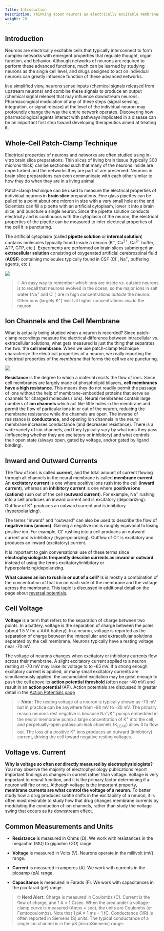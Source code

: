 ```yaml
---
Title: Introduction
Description: Thinking about neurons as electrically excitable membranes
weight: 20
---
```


## Introduction

Neurons are electrically excitable cells that typically interconnect to form complex networks with emergent properties that regulate thought, organ function, and behavior. Although networks of neurons are required to perform these advanced functions, much can be learned by studying neurons as the single cell level, and drugs designed to act on individual neurons can greatly influence function of these advanced networks. 

In a simplified view, neurons sense inputs (chemical signals released from upstream neurons) and combine these signals to produce an output (chemical signal release) that may influence downstream neurons. Pharmacological modulation of any of these steps (signal sensing, integration, or signal release) at the level of the individual neuron may profoundly change the way the entire network operates. Discovering how pharmacological agents interact with pathways implicated in a disease can be an important first step toward developing therapeutics aimed at treating it.

## Whole-Cell Patch-Clamp Technique

Electrical properties of neurons and networks are often studied using in-vitro brain slice preparations. Thin slices of living brain tissue (typically 300 microns thick) can be sectioned such that many of the neurons inside are unperturbed and the networks they are part of are preserved. Neurons in brain slice preparations can even communicate with each other similar to how they do when they are in a living animal. 

Patch-clamp technique can be used to measure the electrical properties of individual neurons in **brain slice** preparations. Fine glass pipettes can be pulled to a point about one micron in size with a very small hole at the end. Scientists can fill a pipette with an artificial cytoplasm, lower it into a brain slice, and puncture a single neuron. Since the pipette solution conducts electricity and is continuous with the cytoplasm of the neuron, the electrical properties of the pipette can be measured to infer electrical properties of the cell it is puncturing.

The artificial cytoplasm (called **pipette solution** or **internal solution**) contains molecules typically found inside a neuron (K<sup>+</sup>, Ca<sup>2+</sup>, Ca<sup>2+</sup> buffer, ATP, GTP, etc.). Experiments are performed on brain slices submerged an **extracellular solution** consisting of oxygenated artificial cerebrospinal fluid (**ACSF**) containing molecules typically found in CSF (Cl<sup>-</sup>, Na<sup>+</sup>, buffering agents, etc.). 

<img src="/patch/img/crash/intro/whole-cell.png" class="d-block mx-auto my-4 img-fluid">

> 💡 An easy way to remember which ions are inside vs. outside neurons is to recall that neurons evolved in the ocean, so the major ions in salt water (Na<sup>+</sup> and Cl<sup>-</sup>) are in high concentrations _outside_ the neuron. Other ions (largely K<sup>+</sup>) exist at higher concentrations _inside_ the neuron.

## Ion Channels and the Cell Membrane

What is actually being studied when a neuron is recorded? Since patch-clamp recordings measure the electrical difference between intracellular vs. extracellular solutions, what gets measured is just the thing that separates the two: the **cell membrane**. When we use patch-clamp technique characterize the electrical properties of a neuron, we really reporting the electrical properties of the _membrane_ that forms the cell we are puncturing.

<img src="/patch/img/crash/intro/bilayer.png" class="d-block mx-auto my-4 rounded img-fluid border border-dark shadow">

**Resistance** is the degree to which a material _resists_ the flow of ions. Since cell membranes are largely made of phospholipid bilayers, **cell membranes have a high resistance**. This means they do not readily permit the passage of ions without the help of membrane-embedded proteins that serve as channels for charged molecules (ions). Neural membranes contain large numbers of **ion channels** which act like little holes in the membrane and permit the flow of particular ions in or out of the neuron, reducing the membrane resistance while the channels are open. The inverse of resistance is **conductance**, and opening ion channels in the neural membrane increases conductance (and decreases resistance). There is a wide variety of ion channels, and they typically vary by what ions they pass (influencing whether they are excitatory or inhibitory) and what controls their open state (always open, gated by voltage, and/or gated by ligand binding).

## Inward and Outward Currents

The flow of ions is called **current**, and the total amount of current flowing through all channels in the neural membrane is called **membrane current**. An **excitatory current** is one where positive ions rush into the cell (**inward current**), whereas an **inhibitory current** is one where **positive ions (cations)** rush out of the cell (**outward current**). For example, Na<sup>+</sup> rushing into a cell produces an inward current and is excitatory (depolarizing). Outflow of K<sup>+</sup> produces an outward current and is inhibitory (hyperpolarizing).

The terms "inward" and "outward" can also be used to describe the flow of **negative ions (anions)**. Gaining a negative ion is roughly equivocal to losing positive ion. For example, Cl<sup>-</sup> rushing into a cell produces an outward current and is inhibitory (hyperpolarizing). Outflow of Cl<sup>-</sup> is excitatory and produces an inward (excitatory) current.

It is important to gain conversational use of these terms since **electrophysiologists frequently describe currents as inward or outward** instead of using the terms excitatory/inhibitory or hyperpolarizing/depolarizing.

**What causes an ion to rush in or out of a cell?** Is is mostly a combination of the concentration of that ion on each side of the membrane and the voltage across the membrane. This topic is discussed in additional detail on the page about [reversal potentials](../../pages/reversal/).

## Cell Voltage

**Voltage** is a term that refers to the separation of charge between two points. In a battery, voltage is the separation of charge between the poles (about 1.5 V for a AAA battery). In a neuron, voltage is reported as the separation of charge between the intracellular and extracellular solutions separated by the cell membrane. Neurons typically have a resting voltage near -70 mV.

The voltage of neurons changes when excitatory or inhibitory currents flow across their membrane. A slight excitatory current applied to a neuron resting at -70 mV may raise its voltage to to -65 mV. If a strong enough excitatory current is applied, or many small excitatory currents are simultaneously applied, the accumulated excitation may be great enough to push the cell above its **action potential threshold** (often near -40 mV) and result in an **action potential** (AP). Action potentials are discussed in greater detail in the [Action Potentials page](../ap/)

> 💡 **Note:** The resting voltage of a neuron is typically shown as -70 mV but in practice can be anywhere from -90 mV to -30 mV. The primary reason neurons rest negative is because Na<sup>+</sup>/K<sup>+</sup> pumps embedded in the neural membrane pump a large concentration of K<sup>+</sup> into the cell, and perpetually-open potassium leak channels (K<sub>LEAK</sub>) allow it to flow out. The loss of a positive K<sup>+</sup> ions produces an outward (inhibitory) current, driving the cell toward negative resting voltages.

## Voltage vs. Current

**Why is voltage so often _not_ directly measured by electrophysiologists?** You may observe the majority of electrophysiology publications report important findings as changes in current rather than voltage. Voltage is very important to neural function, and it is the primary factor determining if a neuron will fire or not. Although voltage is the important property, **membrane currents are what control the voltage of a neuron**. To better study how a drug produces subtle shifts in the excitability of a neuron, it is often most desirable to study how that drug changes membrane currents by modulating the conduction of ion channels, rather than study the voltage swing that occurs as its downstream effect.

## Common Measurements and Units

- **Resistance** is measured in Ohms (Ω). We work with resistances in the megaohm (MΩ) to gigaohm (GΩ) range.

- **Voltage** is measured in Volts (V). Neurons operate in the millivolt (mV) range.

- **Current** is measured in amperes (A). We work with currents in the picoamp (pA) range.

- **Capacitance** is measured in Farads (F). We work with capacitances in the picofarad (pF) range.

> 🤓 **Nerd Alert:** Charge is measured in Coulombs (C). Current is the flow of charge, and 1 A = 1 C/sec. When the area under a voltage-clamp curve is measured (Amps × sec), the units are Coulombs (or Femtocoulombs). Note that 1 pA × 1 ms = 1 fC. Conductance (1/R) is often reported in Siemens (S) units. The typical conductance of a single ion channel is in the µS (microSiemens) range.
